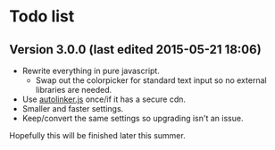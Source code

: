 # Todo list

## Version 3.0.0 (last edited 2015-05-21 18:06)

* Rewrite everything in pure javascript.
	- Swap out the colorpicker for standard text input so no external libraries are needed.
* Use [autolinker.js](https://github.com/gregjacobs/Autolinker.js/) once/if it has a secure cdn.
* Smaller and faster settings.
* Keep/convert the same settings so upgrading isn't an issue.

Hopefully this will be finished later this summer.
